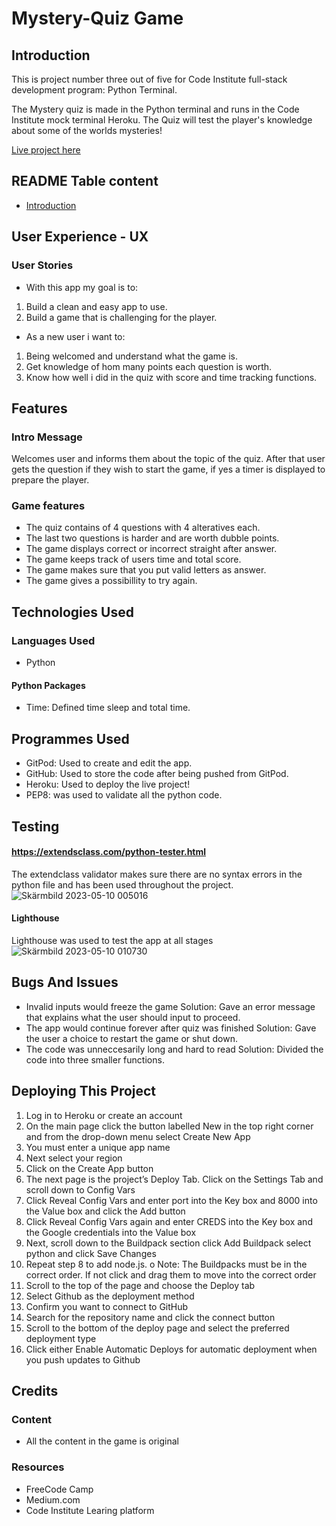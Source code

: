 # Mystery-Quiz Game
## Introduction
This is project number three out of five for Code Institute full-stack development program: Python Terminal.

The Mystery quiz is made in the Python terminal and runs in the Code Institute mock terminal Heroku. 
The Quiz will test the player's knowledge about some of the worlds mysteries!

[Live project here](https://quiz-python.herokuapp.com/)

## README Table content
* [Introduction](#introduction)




## User Experience - UX

### User Stories
* With this app my goal is to:

1. Build a clean and easy app to use.
2. Build a game that is challenging for the player.

* As a new user i want to:

1. Being welcomed and understand what the game is.
2. Get knowledge of hom many points each question is worth.
3. Know how well i did in the quiz with score and time tracking functions.

## Features

### Intro Message
Welcomes user and informs them about the topic of the quiz.
After that user gets the question if they wish to start the game, if yes a timer is displayed to prepare the player.

### Game features 
* The quiz contains of 4 questions with 4 alteratives each.
* The last two questions is harder and are worth dubble points.
* The game displays correct or incorrect straight after answer.
* The game keeps track of users time and total score.
* The game makes sure that you put valid letters as answer.
* The game gives a possibillity to try again.

## Technologies Used 
### Languages Used
* Python

#### Python Packages 
* Time: Defined time sleep and total time.

## Programmes Used
* GitPod: Used to create and edit the app.
* GitHub: Used to store the code after being pushed from GitPod.
* Heroku: Used to deploy the live project!
* PEP8: was used to validate all the python code.

## Testing
#### https://extendsclass.com/python-tester.html
The extendclass validator makes sure there are no syntax errors in the python file and has been used throughout the project.
![Skärmbild 2023-05-10 005016](https://github.com/Apollon999/Quiz-game/assets/118939854/3e25e563-95b5-4e27-a80f-cfe18f264347)
#### Lighthouse
Lighthouse was used to test the app at all stages
![Skärmbild 2023-05-10 010730](https://github.com/Apollon999/Quiz-game/assets/118939854/bc9854b6-9299-4700-9b21-00645f3c6d8f)

## Bugs And Issues
* Invalid inputs would freeze the game
Solution: Gave an error message that explains what the user should input to proceed.
* The app would continue forever after quiz was finished
Solution: Gave the user a choice to restart the game or shut down.
* The code was unneccesarily long and hard to read
Solution: Divided the code into three smaller functions.

## Deploying This Project 
1. Log in to Heroku or create an account
2. On the main page click the button labelled New in the top right corner and from the drop-down menu select Create New App
3. You must enter a unique app name
4. Next select your region
5. Click on the Create App button
6. The next page is the project’s Deploy Tab. Click on the Settings Tab and scroll down to Config Vars
7. Click Reveal Config Vars and enter port into the Key box and 8000 into the Value box and click the Add button
8. Click Reveal Config Vars again and enter CREDS into the Key box and the Google credentials into the Value box
9. Next, scroll down to the Buildpack section click Add Buildpack select python and click Save Changes
10. Repeat step 8 to add node.js. o Note: The Buildpacks must be in the correct order. If not click and drag them to move into the correct order
11. Scroll to the top of the page and choose the Deploy tab
12. Select Github as the deployment method
13. Confirm you want to connect to GitHub
14. Search for the repository name and click the connect button
15. Scroll to the bottom of the deploy page and select the preferred deployment type
16. Click either Enable Automatic Deploys for automatic deployment when you push updates to Github

## Credits
### Content
* All the content in the game is original

### Resources 
* FreeCode Camp
* Medium.com
* Code Institute Learing platform


